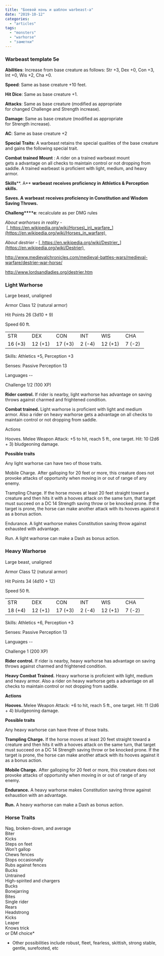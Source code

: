 ```yaml
---
title: "Боевой конь и шаблон warbeast-а"
date: "2019-10-12"
categories: 
  - "articles"
tags: 
  - "monsters"
  - "warhorse"
  - "заметки"
---
```


### Warbeast template 5e 

**Abilities**: Increase from base creature as follows: Str +3, Dex +0, Con +3, Int +0, Wis +2, Cha +0. 

**Speed**: Same as base creature +10 feet. 

**Hit Dice**: Same as base creature +1. 

**Attacks**: Same as base creature (modified as appropriate for changed Challenge and Strength increase). 

**Damage**: Same as base creature (modified as appropriate for Strength increase). 

**AC**: Same as base creature +2 

**Special** **Traits**: A warbeast retains the special qualities of the base creature and gains the following special trait. 

**Combat** **trained** **Mount** : A rider on a trained warbeast mount gets a advantage on all checks to maintain control or not dropping from saddle. A trained warbeast is proficient with light, medium, and heavy armor. 

**Skills****. A** **warbeast** **receives proficiency in Athletics & Perception skills.** 

**Saves. A** **warbeast** **receives proficiency in Constitution and Wisdom Saving Throws.** 

**Challeng****e**: recalculate as per DMG rules 

_About warhorses in reality -_ [_https://en.wikipedia.org/wiki/Horses\_in\_warfare_](https://en.wikipedia.org/wiki/Horses_in_warfare) 

_About destrier -_ [_https://en.wikipedia.org/wiki/Destrier_](https://en.wikipedia.org/wiki/Destrier) 

http://www.medievalchronicles.com/medieval-battles-wars/medieval-warfare/destrier-war-horse/

http://www.lordsandladies.org/destrier.htm

### Light Warhorse 

Large beast, unaligned 

Armor Class 12 (natural armor) 

Hit Points 26 (3d10 + 9) 

Speed 60 ft. 

<table class=""><tbody><tr><td>STR&nbsp;</td><td>DEX&nbsp;</td><td>CON&nbsp;</td><td>INT&nbsp;</td><td>WIS&nbsp;</td><td>CHA&nbsp;</td></tr><tr><td>16&nbsp;(+3)&nbsp;</td><td>12 (+1)&nbsp;</td><td>17&nbsp;(+3)&nbsp;</td><td>2 (-4)&nbsp;</td><td>12 (+1)&nbsp;</td><td>7 (-2)&nbsp;</td></tr></tbody></table>

Skills: Athletics +5, Perception +3 

Senses: Passive Perception 13 

Languages -- 

Challenge 1/2 (100 XP) 

**Rider** **control.** If rider is nearby, light warhorse has advantage on saving throws against charmed and frightened condition. 

**Combat trained.** Light warhorse is proficient with light and medium armor. Also a rider on heavy warhorse gets a advantage on all checks to maintain control or not dropping from saddle. 

Actions 

Hooves. Melee Weapon Attack: +5 to hit, reach 5 ft., one target. Hit: 10 (2d6 + 3) bludgeoning damage. 

**Possible traits** 

Any light warhorse can have two of those traits. 

Mobile Charge.  After galloping for 20 feet or more, this creature does not provoke attacks of opportunity when moving in or out of range of any enemy. 

Trampling Charge. If the horse moves at least 20 feet straight toward a creature and then hits it with a hooves attack on the same turn, that target must succeed on a DC 14 Strength saving throw or be knocked prone. If the target is prone, the horse can make another attack with its hooves against it as a bonus action. 

Endurance. A light warhorse makes Constitution saving throw against exhausted with advantage. 

Run. A light warhorse can make a Dash as bonus action. 

### Heavy Warhorse 

Large beast, unaligned 

Armor Class 12 (natural armor) 

Hit Points 34 (4d10 + 12) 

Speed 50 ft. 

<table class=""><tbody><tr><td>STR&nbsp;</td><td>DEX&nbsp;</td><td>CON&nbsp;</td><td>INT&nbsp;</td><td>WIS&nbsp;</td><td>CHA&nbsp;</td></tr><tr><td>18 (+4)&nbsp;</td><td>12 (+1)&nbsp;</td><td>17&nbsp;(+3)&nbsp;</td><td>2 (-4)&nbsp;</td><td>12 (+1)&nbsp;</td><td>7 (-2)&nbsp;</td></tr></tbody></table>

Skills: Athletics +6, Perception +3 

Senses: Passive Perception 13 

Languages -- 

Challenge 1 (200 XP) 

**Rider control.** If rider is nearby, heavy warhorse has advantage on saving throws against charmed and frightened condition. 

**Heavy Combat Trained.** Heavy warhorse is proficient with light, medium and heavy armor. Also a rider on heavy warhorse gets a advantage on all checks to maintain control or not dropping from saddle. 

**Actions** 

**Hooves.** Melee Weapon Attack: +6 to hit, reach 5 ft., one target. Hit: 11 (2d6 + 4) bludgeoning damage. 

**Possible traits** 

Any heavy warhorse can have three of those traits. 

**Trampling Charge.** If the horse moves at least 20 feet straight toward a creature and then hits it with a hooves attack on the same turn, that target must succeed on a DC 14 Strength saving throw or be knocked prone. If the target is prone, the horse can make another attack with its hooves against it as a bonus action. 

**Mobile Charge.**  After galloping for 20 feet or more, this creature does not provoke attacks of opportunity when moving in or out of range of any enemy. 

**Endurance.** A heavy warhorse makes Constitution saving throw against exhaustion with an advantage. 

**Run.** A heavy warhorse can make a Dash as bonus action. 

### Horse Traits

  
Nag, broken-down, and average  
Biter  
Kicks  
Steps on feet  
Won't gallop  
Chews fences  
Stops occasionally  
Rubs against fences  
Bucks  
Untrained  
High-spirited and chargers  
Bucks  
Bonejarring  
Bites  
Single rider  
Rears  
Headstrong  
Kicks  
Leaper  
Knows trick  
or DM choice\*

- Other possibilities include robust, fleet, fearless, skittish, strong stable, gentle, surefooted, etc
